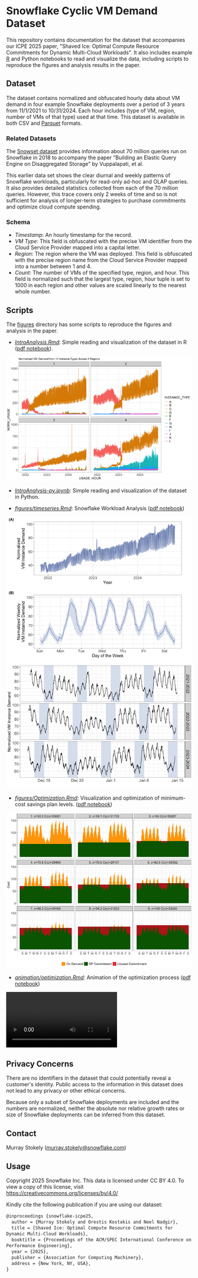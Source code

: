 # Snowflake Cyclic VM Demand Dataset

This repository contains documentation for the dataset that accompanies our
ICPE 2025 paper, "Shaved Ice: Optimal Compute Resource Commitments for
Dynamic Multi-Cloud Workloads".  It also includes example [R](http://www.r-project.org) and Python notebooks to
read and visualize the data, including scripts to reproduce the
figures and analysis results in the paper.

## Dataset

The dataset contains normalized and obfuscated hourly data about VM demand in four example Snowflake deployments over a period of 3 years from 11/1/2021 to 10/31/2024.
Each hour includes (type of VM, region, number of VMs of that type) used at that time.
This dataset is available in both CSV and [Parquet](./hourly_normalized.parquet) formats.

### Related Datasets

The [Snowset dataset](https://github.com/resource-disaggregation/snowset) provides information about 70 million queries run on Snowflake in 2018 to accompany the paper "Building an Elastic Query Engine on Disaggregated Storage" by Vuppalapati, et al.

This earlier data set shows the clear diurnal and weekly patterns of Snowflake workloads, particularly for read-only ad-hoc and OLAP queries.
It also provides detailed statistics collected from each of the 70 million queries.
However, this trace covers only 2 weeks of time and so is not sufficient for analysis of longer-term strategies to purchase commitments and optimize cloud compute spending. 

### Schema

* *Timestamp*: An hourly timestamp for the record.
* *VM Type*: This field is obfuscated with the precise VM identifier from the Cloud Service Provider mapped into a capital letter.
* *Region*: The region where the VM was deployed.  This field is obfuscated with the precise region name from the Cloud Service Provider mapped into a number between 1 and 4.
* *Count*: The number of VMs of the specified type, region, and hour.  This field is normalized such that the largest type, region, hour tuple is set to 1000 in each region and other values are scaled linearly to the nearest whole number.

## Scripts

The [figures](./figures/) directory has some scripts to reproduce the figures and analysis in the paper.

* *[IntroAnalysis.Rmd](IntroAnalysis.Rmd)*: Simple reading and visualization of the dataset in R ([pdf notebook](IntroAnalysis.pdf)).

![VM Demand Timeseries](timeseries.png)

* *[IntroAnalysis-py.ipynb](IntroAnalysis-py.ipynb)*: Simple reading and visualization of the dataset in Python.

* *[figures/timeseries.Rmd](figures/timeseries.Rmd)*: Snowflake Workload Analysis ([pdf notebook](figures/timeseries.pdf))

![Daily Workload Pattern](figures/dailypattern.png)
![Holiday Effect](figures/annualholiday.png)

* *[figures/Optimization.Rmd](figures/optimization.Rmd)*: Visualization and optimization of minimum-cost savings plan levels. ([pdf notebook](figures/optimization.pdf))

![Commitment Level Optimization](figures/3x3.png)

* *[animation/optimization.Rmd](animation/optimization.Rmd)*: Animation of the optimization process ([pdf notebook](animation/optimization.pdf))

![Optimization Animation](animation/combined.mp4)

## Privacy Concerns

There are no identifiers in the dataset that could potentially reveal
a customer's identity.  Public access to the information in this dataset
does not lead to any privacy or other ethical concerns.

Because only a subset of Snowflake deployments are included and the numbers are normalized, neither the absolute nor relative growth rates or size of Snowflake deployments can be inferred from this dataset.
## Contact

Murray Stokely (murray.stokely@snowflake.com)

## Usage

Copyright 2025 Snowflake Inc. This data is licensed under CC BY 4.0.
To view a copy of this license, visit https://creativecommons.org/licenses/by/4.0/

Kindly cite the following publication if you are using our dataset:

```
@inproceedings {snowflake-icpe25,
  author = {Murray Stokely and Orestis Kostakis and Neel Nadgir},
  title = {Shaved Ice: Optimal Compute Resource Commitments for Dynamic Multi-Cloud Workloads},
  booktitle = {Proceedings of the ACM/SPEC International Conference on Performance Engineering},
  year = {2025},
  publisher = {Association for Computing Machinery},
  address = {New York, NY, USA},
}
```